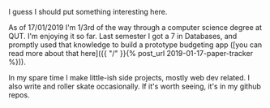 I guess I should put something interesting here.

As of 17/01/2019 I'm 1/3rd of the way through a computer science degree at QUT. I'm enjoying it so far. Last semester I got a 7 in Databases, and promptly used that knowledge to build a prototype budgeting app ([you can read more about that here]({{ "/" }}{% post_url 2019-01-17-paper-tracker %})).

In my spare time I make little-ish side projects, mostly web dev related. I also write and roller skate occasionally. If it's worth seeing, it's in my github repos.
